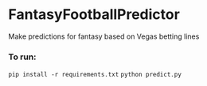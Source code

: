 # FantasyFootballPredictor
Make predictions for fantasy based on Vegas betting lines

### To run:

`pip install -r requirements.txt`
`python predict.py`